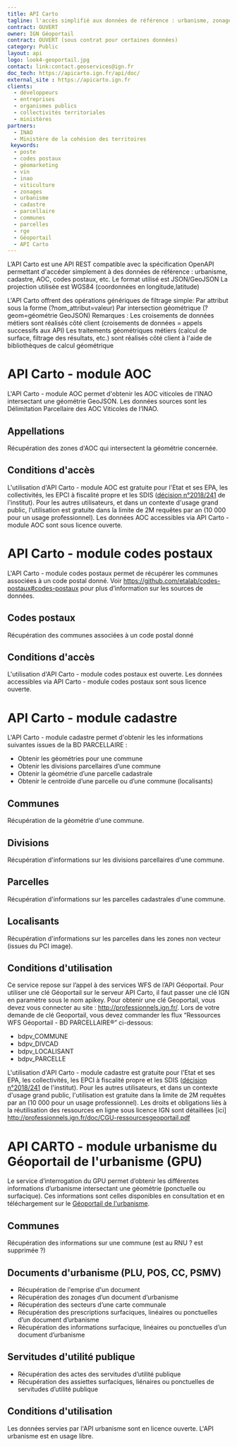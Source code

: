 ```yaml
---
title: API Carto 
tagline: l'accès simplifié aux données de référence : urbanisme, zonages AOC de l'INAO, codes postaux, parcellaire,...
contract: OUVERT 
owner: IGN Géoportail
contract: OUVERT (sous contrat pour certaines données)
category: Public
layout: api
logo: look4-geoportail.jpg
contact: link:contact.geoservices@ign.fr
doc_tech: https://apicarto.ign.fr/api/doc/
external_site : https://apicarto.ign.fr
clients:
  - développeurs
  - entreprises
  - organismes publics
  - collectivités territoriales
  - ministères
partners:
  - INAO
  - Ministère de la cohésion des territoires
 keywords:
  - poste
  - codes postaux
  - géomarketing
  - vin
  - inao
  - viticulture
  - zonages
  - urbanisme
  - cadastre
  - parcellaire
  - communes
  - parcelles
  - rge
  - Géoportail
  - API Carto
---
```

 
 

L’API Carto est une API REST compatible avec la spécification OpenAPI permettant d'accéder simplement à des données de référence : urbanisme, cadastre, AOC, codes postaux, etc.
Le format utilisé est JSON/GeoJSON
La projection utilisée est WGS84 (coordonnées en longitude,latitude)

L'API Carto offrent des opérations génériques de filtrage simple:
Par attribut sous la forme (?nom_attribut=valeur)
Par intersection géométrique (?geom=géométrie GeoJSON)
Remarques :
Les croisements de données métiers sont réalisés côté client (croisements de données = appels successifs aux API)
Les traitements géométriques métiers (calcul de surface, filtrage des résultats, etc.) sont réalisés côté client à l'aide de bibliothèques de calcul géométrique
 
 
 # API Carto - module AOC
 
 L'API Carto - module AOC permet d'obtenir les AOC viticoles de l’INAO intersectant une géométrie GeoJSON.
Les données sources sont les Délimitation Parcellaire des AOC Viticoles de l’INAO.

 ## Appellations
 Récupération des zones d'AOC qui intersectent la géométrie concernée.
 ## Conditions d'accès
 L'utilisation d'API Carto - module AOC est gratuite pour l'Etat et ses EPA, les collectivités, les EPCI à fiscalité propre et les SDIS ([décision n°2018/241](http://www.ign.fr/institut/sites/all/files/2018.241_tarification_geoservices_ign.pdf) de l'institut).
Pour les autres utilisateurs, et dans un contexte d'usage grand public, l'utilisation est gratuite dans la limite de 2M requêtes par an (10 000 pour un usage professionnel).
Les données AOC accessibles via API Carto - module AOC sont sous licence ouverte.

# API Carto - module codes postaux
 L'API Carto - module codes postaux permet de récupérer les communes associées à un code postal donné.
Voir https://github.com/etalab/codes-postaux#codes-postaux pour plus d’information sur les sources de données.

 ## Codes postaux
 Récupération des communes associées à un code postal donné
 ## Conditions d'accès
 L'utilisation d'API Carto - module codes postaux est ouverte.
 Les données accessibles via API Carto - module codes postaux sont sous licence ouverte.
 
 
# API Carto - module cadastre
 L'API Carto - module cadastre permet d'obtenir les les informations suivantes issues de la BD PARCELLAIRE :
 - Obtenir les géométries pour une commune
- Obtenir les divisions parcellaires d’une commune
- Obtenir la géométrie d’une parcelle cadastrale
- Obtenir le centroïde d’une parcelle ou d’une commune (localisants)
 ## Communes
 Récupération de la géométrie d'une commune.
 ## Divisions
 Récupération d'informations sur les divisions parcellaires d'une commune.
 ## Parcelles
 Récupération d'informations sur les parcelles cadastrales d'une commune.
 ## Localisants
 Récupération d'informations sur les parcelles dans les zones non vecteur (issues du PCI image).
 ## Conditions d'utilisation

 Ce service repose sur l’appel à des services WFS de l’API Géoportail. Pour utiliser une clé Géoportail sur le serveur API Carto, il faut passer une clé IGN en paramètre sous le nom apikey.
Pour obtenir une clé Geoportail, vous devez vous connecter au site : http://professionnels.ign.fr/. Lors de votre demande de clé Geoportail, vous devez commander les flux “Ressources WFS Géoportail - BD PARCELLAIRE®” ci-dessous:
- bdpv_COMMUNE
- bdpv_DIVCAD
- bdpv_LOCALISANT
- bdpv_PARCELLE

L'utilisation d'API Carto - module cadastre est gratuite pour l'Etat et ses EPA, les collectivités, les EPCI à fiscalité propre et les SDIS ([décision n°2018/241](http://www.ign.fr/institut/sites/all/files/2018.241_tarification_geoservices_ign.pdf) de l'institut).
Pour les autres utilisateurs, et dans un contexte d'usage grand public, l'utilisation est gratuite dans la limite de 2M requêtes par an (10 000 pour un usage professionnel).
Les droits et obligations liés à la réutilisation des ressources en ligne sous licence IGN sont détaillées [ici] http://professionnels.ign.fr/doc/CGU-ressourcesgeoportail.pdf

# API CARTO - module urbanisme du Géoportail de l'urbanisme (GPU)
 Le service d’interrogation du GPU permet d’obtenir les différentes informations d’urbanisme intersectant une géométrie (ponctuelle ou surfacique).
 Ces informations sont celles disponibles en consultation et en téléchargement sur le [Géoportail de l'urbanisme](https://geoportail-urbanisme.gouv.fr).
## Communes
 Récupération des informations sur une commune (est au RNU ? est supprimée ?)
 
## Documents d'urbanisme (PLU, POS, CC, PSMV)
 - Récupération de l'emprise d'un document
- Récupération des zonages d’un document d’urbanisme
- Récupération des secteurs d’une carte communale
- Récupération des prescriptions surfaciques, linéaires ou ponctuelles d’un document d’urbanisme
- Récupération des informations surfacique, linéaires ou ponctuelles d’un document d’urbanisme

## Servitudes d'utilité publique
 - Récupération des actes des servitudes d’utilité publique
- Récupération des assiettes surfaciques, liénaires ou ponctuelles de servitudes d’utilité publique

## Conditions d'utilisation
Les données servies par l'API urbanisme sont en licence ouverte.
L'API urbanisme est en usage libre.

